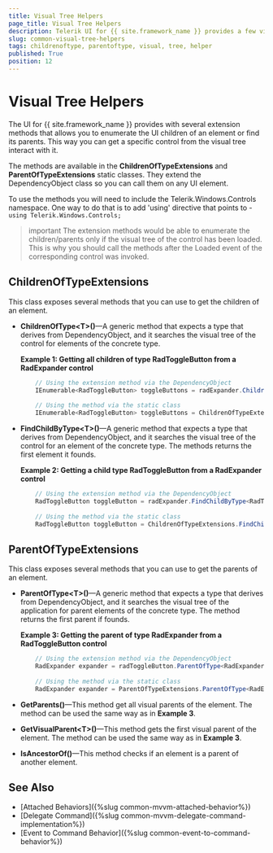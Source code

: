 ```yaml
---
title: Visual Tree Helpers
page_title: Visual Tree Helpers
description: Telerik UI for {{ site.framework_name }} provides a few visual tree helper methods in the ChildrenOfTypeExtensions and ParentOfTypeExtensions classes.
slug: common-visual-tree-helpers
tags: childrenoftype, parentoftype, visual, tree, helper
published: True
position: 12
---
```


# Visual Tree Helpers

The UI for {{ site.framework_name }} provides with several extension methods that allows you to enumerate the UI children of an element or find its parents. This way you can get a specific control from the visual tree interact with it.

The methods are available in the __ChildrenOfTypeExtensions__ and __ParentOfTypeExtensions__ static classes. They extend the DependencyObject class so you can call them on any UI element.

To use the methods you will need to include the Telerik.Windows.Controls namespace. One way to do that is to add 'using' directive that points to - `using Telerik.Windows.Controls;`

>important The extension methods would be able to enumerate the children/parents only if the visual tree of the control has been loaded. This is why you should call the methods after the Loaded event of the corresponding control was invoked.

## ChildrenOfTypeExtensions

This class exposes several methods that you can use to get the children of an element.

* __ChildrenOfType&lt;T&gt;()__&mdash;A generic method that expects a type that derives from DependencyObject, and it searches the visual tree of the control for elements of the concrete type.
	
	__Example 1: Getting all children of type RadToggleButton from a RadExpander control__
	```C#
		// Using the extension method via the DependencyObject
		IEnumerable<RadToggleButton> toggleButtons = radExpander.ChildrenOfType<RadToggleButton>();
		
		// Using the method via the static class 
		IEnumerable<RadToggleButton> toggleButtons = ChildrenOfTypeExtensions.ChildrenOfType<RadToggleButton>(radExpander);
	```
	
* __FindChildByType&lt;T&gt;()__&mdash;A generic method that expects a type that derives from DependencyObject, and it searches the visual tree of the control for an element of the concrete type. The methods returns the first element it founds.
	
	__Example 2: Getting a child type RadToggleButton from a RadExpander control__
	```C#	
		// Using the extension method via the DependencyObject
		RadToggleButton toggleButton = radExpander.FindChildByType<RadToggleButton>();
		
		// Using the method via the static class 
		RadToggleButton toggleButton = ChildrenOfTypeExtensions.FindChildByType<RadToggleButton>(radExpander);
	```	

## ParentOfTypeExtensions

This class exposes several methods that you can use to get the parents of an element.

* __ParentOfType&lt;T&gt;()__&mdash;A generic method that expects a type that derives from DependencyObject, and it searches the visual tree of the application for parent elements of the concrete type. The method returns the first parent if founds.
	
	__Example 3: Getting the parent of type RadExpander from a RadToggleButton control__
	```C#
		// Using the extension method via the DependencyObject
		RadExpander expander = radToggleButton.ParentOfType<RadExpander>();
		
		// Using the method via the static class 
		RadExpander expander = ParentOfTypeExtensions.ParentOfType<RadExpander>(radToggleButton);
	```
	
* __GetParents()__&mdash;This method get all visual parents of the element. The method can be used the same way as in __Example 3__. 

* __GetVisualParent&lt;T&gt;()__&mdash;This method gets the first visual parent of the element. The method can be used the same way as in __Example 3__. 

* __IsAncestorOf()__&mdash;This method checks if an element is a parent of another element.

## See Also  
* [Attached Behaviors]({%slug common-mvvm-attached-behavior%})
* [Delegate Command]({%slug common-mvvm-delegate-command-implementation%})
* [Event to Command Behavior]({%slug common-event-to-command-behavior%})
